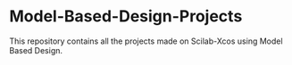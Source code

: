 # Model-Based-Design-Projects
This repository contains all the projects made on Scilab-Xcos using Model Based Design. 
